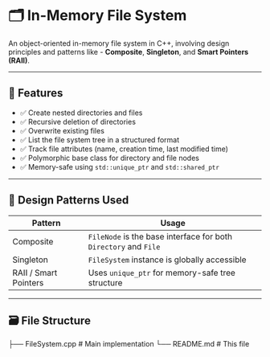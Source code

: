 # 🗂️ In-Memory File System

An object-oriented in-memory file system in C++, involving design principles and patterns like - **Composite**, **Singleton**, and **Smart Pointers (RAII)**.

---

## 📌 Features

- ✅ Create nested directories and files
- ✅ Recursive deletion of directories
- ✅ Overwrite existing files
- ✅ List the file system tree in a structured format
- ✅ Track file attributes (name, creation time, last modified time)
- ✅ Polymorphic base class for directory and file nodes
- ✅ Memory-safe using `std::unique_ptr` and `std::shared_ptr`

---

## 🧱 Design Patterns Used

| Pattern       | Usage                                                           |
|---------------|------------------------------------------------------------------|
| Composite     | `FileNode` is the base interface for both `Directory` and `File`|
| Singleton     | `FileSystem` instance is globally accessible                    |
| RAII / Smart Pointers | Uses `unique_ptr` for memory-safe tree structure         |

---

## 🗃️ File Structure

├── FileSystem.cpp   # Main implementation
└── README.md        # This file